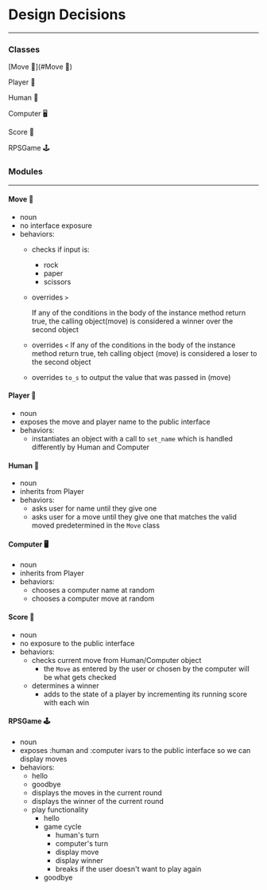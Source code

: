 # Design Decisions #
---

### Classes
[Move :repeat:](#Move :repeat:)

Player :bust_in_silhouette:

Human :woman:

Computer :desktop_computer:

Score :abacus:

RPSGame :joystick:
### Modules
---

#### Move :repeat:
- noun 
- no interface exposure
- behaviors:
  - checks if input is:
    - rock 
    - paper
    - scissors
  - overrides `>`
    
    If any of the conditions in the body of the instance method return true, the calling object(move) is considered a winner over the second object
  - overrides `<`
    If any of the conditions in the body of the instance method return true, teh calling object (move) is considered a loser to the second object
  - overrides `to_s` to output the value that was passed in (move)

#### Player :bust_in_silhouette:
- noun 
- exposes the move and player name to the public interface
- behaviors:
  - instantiates an object with a call to `set_name` which is handled differently by Human and Computer
  
#### Human :woman:
- noun
- inherits from Player 
- behaviors:
  - asks user for name until they give one
  - asks user for a move until they give one that matches the valid moved predetermined in the `Move` class 


#### Computer :desktop_computer:
- noun 
- inherits from Player 
- behaviors:
  - chooses a computer name at random 
  - chooses a computer move at random 

#### Score :abacus:
- noun
- no exposure to the public interface 
- behaviors:
  - checks current move from Human/Computer object 
    - the `Move` as entered by the user or chosen by the computer will be what gets checked 
  - determines a winner
    - adds to the state of a player by incrementing its running score with each win


#### RPSGame :joystick:
- noun 
- exposes :human and :computer ivars to the public interface so we can display moves
- behaviors:
  - hello 
  - goodbye 
  - displays the moves in the current round
  - displays the winner of the current round
  - play functionality
    - hello 
    - game cycle 
      - human's turn 
      - computer's turn 
      - display move 
      - display winner 
      - breaks if the user doesn't want to play again 
    - goodbye


